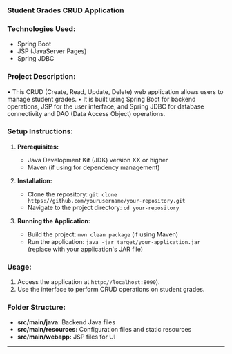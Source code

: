 ### Student Grades CRUD Application

### Technologies Used:
- Spring Boot
- JSP (JavaServer Pages)
- Spring JDBC

### Project Description:
• This CRUD (Create, Read, Update, Delete) web application allows users to manage student grades. 
• It is built using Spring Boot for backend operations, JSP for the user interface, and Spring JDBC for database connectivity and DAO (Data Access Object) operations.

### Setup Instructions:
1. **Prerequisites:**
   - Java Development Kit (JDK) version XX or higher
   - Maven (if using for dependency management)

2. **Installation:**
   - Clone the repository: `git clone https://github.com/yourusername/your-repository.git`
   - Navigate to the project directory: `cd your-repository`

3. **Running the Application:**
   - Build the project: `mvn clean package` (if using Maven)
   - Run the application: `java -jar target/your-application.jar` (replace with your application's JAR file)

### Usage:
1. Access the application at `http://localhost:8090`).
2. Use the interface to perform CRUD operations on student grades.

### Folder Structure:
- **src/main/java:** Backend Java files
- **src/main/resources:** Configuration files and static resources
- **src/main/webapp:** JSP files for UI

---

